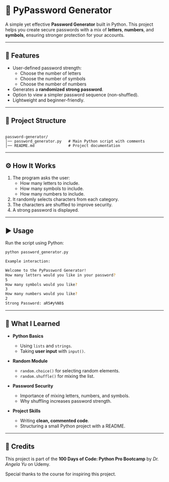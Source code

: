 # 🔐 PyPassword Generator

A simple yet effective **Password Generator** built in Python. This project helps you create secure passwords with a mix of **letters**, **numbers**, and **symbols**, ensuring stronger protection for your accounts.

---

## 🚀 Features

- User-defined password strength:
  - Choose the number of letters
  - Choose the number of symbols
  - Choose the number of numbers
- Generates a **randomized strong password**.
- Option to view a simpler password sequence (non-shuffled).
- Lightweight and beginner-friendly.

---

## 📂 Project Structure

```

password-generator/
│── password_generator.py   # Main Python script with comments
│── README.md               # Project documentation

```

---

## ⚙️ How It Works

1. The program asks the user:
   - How many letters to include.
   - How many symbols to include.
   - How many numbers to include.
2. It randomly selects characters from each category.
3. The characters are shuffled to improve security.
4. A strong password is displayed.

---

## ▶️ Usage

Run the script using Python:


```bash
python password_generator.py

Example interaction:

Welcome to the PyPassword Generator!
How many letters would you like in your password?
5
How many symbols would you like?
3
How many numbers would you like?
2
Strong Password: aR5#y%N8$
```
---

## 📘 What I Learned

* **Python Basics**

  * Using `lists` and `strings`.
  * Taking **user input** with `input()`.
* **Random Module**

  * `random.choice()` for selecting random elements.
  * `random.shuffle()` for mixing the list.
* **Password Security**

  * Importance of mixing letters, numbers, and symbols.
  * Why shuffling increases password strength.
* **Project Skills**

  * Writing **clean, commented code**.
  * Structuring a small Python project with a README.

---

## 🙌 Credits

This project is part of the **100 Days of Code: Python Pro Bootcamp** by *Dr. Angela Yu* on Udemy.

Special thanks to the course for inspiring this project.



